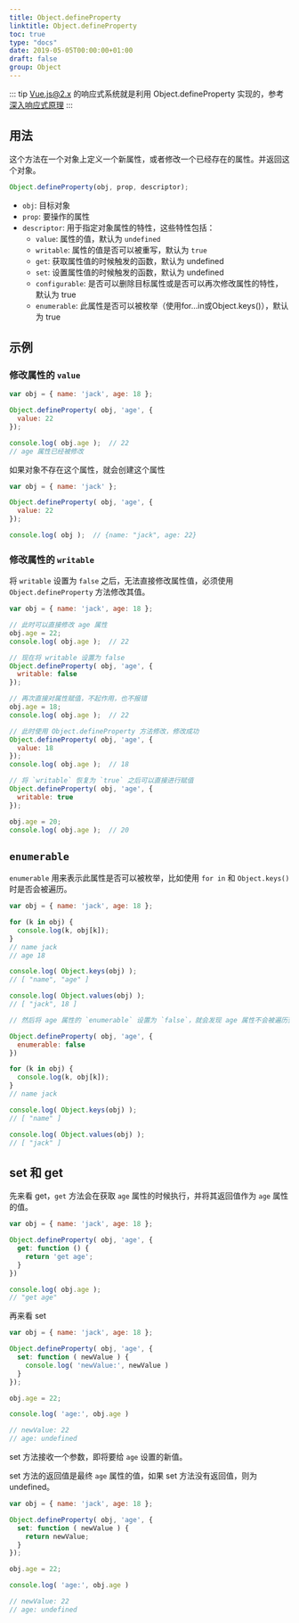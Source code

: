 ```yaml
---
title: Object.defineProperty
linktitle: Object.defineProperty
toc: true
type: "docs"
date: 2019-05-05T00:00:00+01:00
draft: false
group: Object
---
```


::: tip
Vue.js@2.x 的响应式系统就是利用 Object.defineProperty 实现的，参考 [深入响应式原理](https://cn.vuejs.org/v2/guide/reactivity.html)
:::

## 用法

这个方法在一个对象上定义一个新属性，或者修改一个已经存在的属性。并返回这个对象。

```js
Object.defineProperty(obj, prop, descriptor);
```

+ `obj`: 目标对象
+ `prop`: 要操作的属性
+ `descriptor`: 用于指定对象属性的特性，这些特性包括：
  - `value`: 属性的值，默认为 `undefined`
  - `writable`: 属性的值是否可以被重写，默认为 `true`
  - `get`: 获取属性值的时候触发的函数，默认为 undefined
  - `set`: 设置属性值的时候触发的函数，默认为 undefined
  - `configurable`: 是否可以删除目标属性或是否可以再次修改属性的特性，默认为 true
  - `enumerable`: 此属性是否可以被枚举（使用for...in或Object.keys()），默认为 true


## 示例

### 修改属性的 `value`

```js
var obj = { name: 'jack', age: 18 };

Object.defineProperty( obj, 'age', {
  value: 22
});

console.log( obj.age );  // 22
// age 属性已经被修改
```

如果对象不存在这个属性，就会创建这个属性

```js
var obj = { name: 'jack' };

Object.defineProperty( obj, 'age', {
  value: 22
});

console.log( obj );  // {name: "jack", age: 22}
```

### 修改属性的 `writable`

将 `writable` 设置为 `false` 之后，无法直接修改属性值，必须使用 `Object.defineProperty` 方法修改其值。

```js
var obj = { name: 'jack', age: 18 };

// 此时可以直接修改 age 属性
obj.age = 22;
console.log( obj.age );  // 22

// 现在将 writable 设置为 false
Object.defineProperty( obj, 'age', {
  writable: false
});

// 再次直接对属性赋值，不起作用，也不报错
obj.age = 18;
console.log( obj.age );  // 22

// 此时使用 Object.defineProperty 方法修改，修改成功
Object.defineProperty( obj, 'age', {
  value: 18
});
console.log( obj.age );  // 18

// 将 `writable` 恢复为 `true` 之后可以直接进行赋值
Object.defineProperty( obj, 'age', {
  writable: true
});

obj.age = 20;
console.log( obj.age );  // 20
```

## `enumerable`

`enumerable` 用来表示此属性是否可以被枚举，比如使用 `for in` 和 `Object.keys()` 时是否会被遍历。

```js
var obj = { name: 'jack', age: 18 };

for (k in obj) {
  console.log(k, obj[k]);
}
// name jack
// age 18

console.log( Object.keys(obj) );
// [ "name", "age" ]

console.log( Object.values(obj) );
// [ "jack", 18 ]

// 然后将 age 属性的 `enumerable` 设置为 `false`，就会发现 age 属性不会被遍历到

Object.defineProperty( obj, 'age', {
  enumerable: false
})

for (k in obj) {
  console.log(k, obj[k]);
}
// name jack

console.log( Object.keys(obj) );
// [ "name" ]

console.log( Object.values(obj) );
// [ "jack" ]
```

## set 和 get

先来看 get，`get` 方法会在获取 `age` 属性的时候执行，并将其返回值作为 `age` 属性的值。

```js
var obj = { name: 'jack', age: 18 };

Object.defineProperty( obj, 'age', {
  get: function () {
    return 'get age';
  }
})

console.log( obj.age );
// "get age"
```

再来看 set

```js
var obj = { name: 'jack', age: 18 };

Object.defineProperty( obj, 'age', {
  set: function ( newValue ) {
    console.log( 'newValue:', newValue )
  }
});

obj.age = 22;

console.log( 'age:', obj.age )

// newValue: 22
// age: undefined
```

set 方法接收一个参数，即将要给 `age` 设置的新值。

set 方法的返回值是最终 `age` 属性的值，如果 set 方法没有返回值，则为 undefined。

```js
var obj = { name: 'jack', age: 18 };

Object.defineProperty( obj, 'age', {
  set: function ( newValue ) {
    return newValue;
  }
});

obj.age = 22;

console.log( 'age:', obj.age )

// newValue: 22
// age: undefined
```
